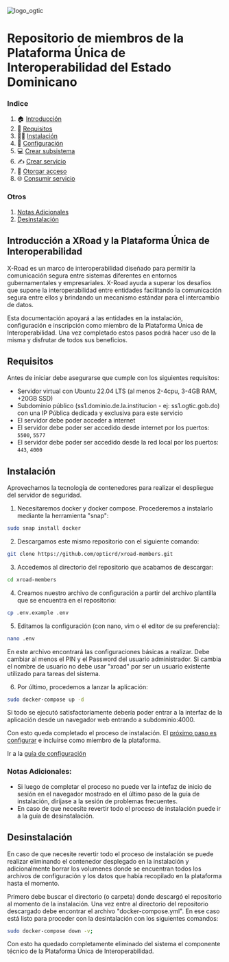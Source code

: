 ![logo_ogtic](https://github.com/opticrd/xroad-members/assets/2160489/221a0cd9-9236-46da-a6c7-73e93c61f3e7)

# Repositorio de miembros de la Plataforma Única de Interoperabilidad del Estado Dominicano

### Indice

1. 🏠 [Introducción](#introducción-a-xroad-y-la-plataforma-única-de-interoperabilidad)
2. 📃 [Requisitos](#requisitos)
3. 👷‍♂️ [Instalación](#instalación)
4. 🧰 [Configuración](/configuracion.md)
5. 💻 [Crear subsistema](/subsistemas.md)
6. ✍️ [Crear servicio](/04_crear_servicio.md)
7. 🤝 [Otorgar acceso](/05_otorgar_acceso.md)
8. 🌐 [Consumir servicio](/08_consumir_servicio.md)

### Otros

1. [Notas Adicionales](#notas-adicionales)
2. [Desinstalación](#desinstalación)

## Introducción a XRoad y la Plataforma Única de Interoperabilidad

X-Road es un marco de interoperabilidad diseñado para permitir la comunicación segura entre sistemas diferentes en entornos gubernamentales y empresariales. X-Road ayuda a superar los desafíos que supone la interoperabilidad entre entidades facilitando la comunicación segura entre ellos y brindando un mecanismo estándar para el intercambio de datos.

Esta documentación apoyará a las entidades en la instalación, configuración e inscripción como miembro de la Plataforma Única de Interoperabilidad. Una vez completado estos pasos podrá hacer uso de la misma y disfrutar de todos sus beneficios.

## Requisitos

Antes de iniciar debe asegurarse que cumple con los siguientes requisitos:

- Servidor virtual con Ubuntu 22.04 LTS (al menos 2-4cpu, 3-4GB RAM, +20GB SSD)
- Subdominio público (ss1.dominio.de.la.institucion - ej: ss1.ogtic.gob.do) con una IP Pública dedicada y exclusiva para este servicio
- El servidor debe poder acceder a internet
- El servidor debe poder ser accedido desde internet por los puertos: `5500`, `5577`
- El servidor debe poder ser accedido desde la red local por los puertos: `443`, `4000`

## Instalación

Aprovechamos la tecnología de contenedores para realizar el despliegue del servidor de seguridad.

1. Necesitaremos docker y docker compose. Procederemos a instalarlo mediante la herramienta "snap":

```sh
sudo snap install docker
```

2. Descargamos este mismo repositorio con el siguiente comando:

```sh
git clone https://github.com/opticrd/xroad-members.git
```

3. Accedemos al directorio del repositorio que acabamos de descargar:

```sh
cd xroad-members
```

4. Creamos nuestro archivo de configuración a partir del archivo plantilla que se encuentra en el repositorio:

```sh
cp .env.example .env
```

5. Editamos la configuración (con nano, vim o el editor de su preferencia):

```sh
nano .env
```

En este archivo encontrará las configuraciones básicas a realizar. Debe cambiar al menos el PIN y el Password del usuario administrador. Si cambia el nombre de usuario no debe usar "xroad" por ser un usuario existente utilizado para tareas del sistema.

6. Por último, procedemos a lanzar la aplicación:

```sh
sudo docker-compose up -d
```

Si todo se ejecutó satisfactoriamente debería poder entrar a la interfaz de la aplicación desde un navegador web entrando a subdominio:4000.

Con esto queda completado el proceso de instalación. El [próximo paso es configurar](/configuracion.md) e incluirse como miembro de la plataforma.

Ir a la [guía de configuración](/configuracion.md)

### Notas Adicionales:

- Si luego de completar el proceso no puede ver la intefaz de inicio de sesión en el navegador mostrado en el último paso de la guía de instalación, diríjase a la sesión de problemas frecuentes.
- En caso de que necesite revertir todo el proceso de instalación puede ir a la guía de desinstalación.

## Desinstalación

En caso de que necesite revertir todo el proceso de instalación se puede realizar eliminando el contenedor desplegado en la instalación y adicionalmente borrar los volumenes donde se encuentran todos los archivos de configuración y los datos que había recopilado en la plataforma hasta el momento.

Primero debe buscar el directorio (o carpeta) donde descargó el repositorio al momento de la instalación. Una vez entre al directorio del repositorio descargado debe encontrar el archivo "docker-compose.yml". En ese caso está listo para proceder con la desintalación con los siguientes comandos:

```sh
sudo docker-compose down -v;
```

Con esto ha quedado completamente eliminado del sistema el componente técnico de la Plataforma Única de Interoperabilidad.

